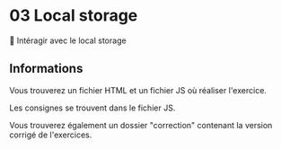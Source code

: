 # 03 Local storage

🚀 Intéragir avec le local storage

## Informations

Vous trouverez un fichier HTML et un fichier JS où réaliser l'exercice.

Les consignes se trouvent dans le fichier JS.

Vous trouverez également un dossier "correction" contenant la version corrigé de l'exercices.
